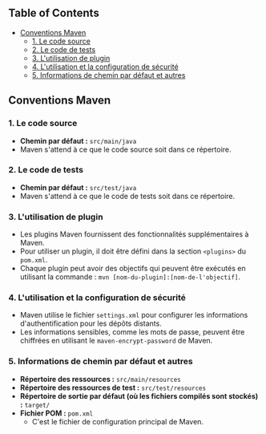 ## Table of Contents
- [Conventions Maven](#conventions-maven)
  * [1. Le code source](#1-le-code-source)
  * [2. Le code de tests](#2-le-code-de-tests)
  * [3. L'utilisation de plugin](#3-lutilisation-de-plugin)
  * [4. L'utilisation et la configuration de sécurité](#4-lutilisation-et-la-configuration-de-securite)
  * [5. Informations de chemin par défaut et autres](#5-informations-de-chemin-par-defaut-et-autres)

## Conventions Maven

### 1. Le code source
- **Chemin par défaut :** `src/main/java`
- Maven s'attend à ce que le code source soit dans ce répertoire.

### 2. Le code de tests
- **Chemin par défaut :** `src/test/java`
- Maven s'attend à ce que le code de tests soit dans ce répertoire.

### 3. L'utilisation de plugin
- Les plugins Maven fournissent des fonctionnalités supplémentaires à Maven.
- Pour utiliser un plugin, il doit être défini dans la section `<plugins>` du `pom.xml`.
- Chaque plugin peut avoir des objectifs qui peuvent être exécutés en utilisant la commande : `mvn [nom-du-plugin]:[nom-de-l'objectif]`.

### 4. L'utilisation et la configuration de sécurité
- Maven utilise le fichier `settings.xml` pour configurer les informations d'authentification pour les dépôts distants.
- Les informations sensibles, comme les mots de passe, peuvent être chiffrées en utilisant le `maven-encrypt-password` de Maven.

### 5. Informations de chemin par défaut et autres
- **Répertoire des ressources :** `src/main/resources`
- **Répertoire des ressources de test :** `src/test/resources`
- **Répertoire de sortie par défaut (où les fichiers compilés sont stockés) :** `target/`
- **Fichier POM :** `pom.xml`
  - C'est le fichier de configuration principal de Maven.

